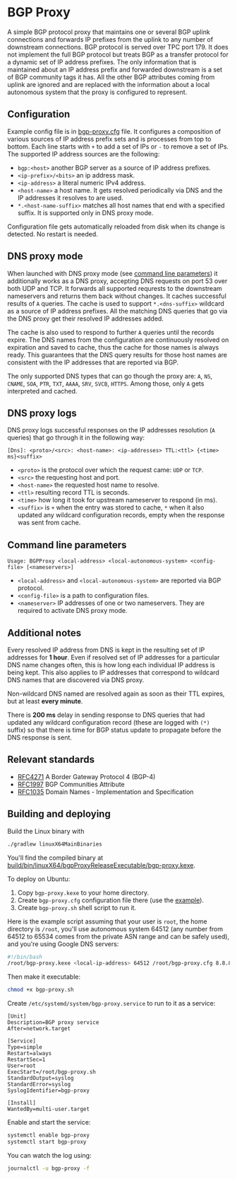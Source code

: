 # BGP Proxy

A simple BGP protocol proxy that maintains one or several BGP uplink connections and forwards IP prefixes from the uplink
to any number of downstream connections. BGP protocol is served over TPC port 179. 
It does not implement the full BGP protocol but treats BGP as a transfer protocol for a dynamic set of IP address prefixes. 
The only information that is maintained about an IP address prefix and forwarded downstream is a set of BGP community 
tags it has. All the other BGP attributes coming from uplink are ignored and are replaced with the information about 
a local autonomous system that the proxy is configured to represent. 

## Configuration

Example config file is in [bgp-proxy.cfg](bgp-proxy.cfg) file. It configures a composition of various sources 
of IP address prefix sets and is processes from top to bottom. Each line starts with `+` to add a set of IPs or
`-` to remove a set of IPs. The supported IP address sources are the following:

* `bgp:<host>` another BGP server as a source of IP address prefixes.
* `<ip-prefix>/<bits>` an ip address mask.
* `<ip-address>` a literal numeric IPv4 address.
* `<host-name>` a host name. It gets resolved periodically via DNS and the IP addresses it resolves to are used.
* `*.<host-name-suffix>` matches all host names that end with a specified suffix. It is supported only in DNS proxy mode. 

Configuration file gets automatically reloaded from disk when its change is detected. No restart is needed.

## DNS proxy mode

When launched with DNS proxy mode (see [command line parameters](#command-line-parameters)) it additionally works
as a DNS proxy, accepting DNS requests on port 53 over both UDP and TCP. It forwards all supported requrests to the
downstream nameservers and returns them back without changes. It caches successful results of `A` queries. 
The cache is used to support `*.<dns-suffix>` wildcard as a source of IP  address prefixes. 
All the matching DNS queries that go via the DNS proxy get their resolved IP addresses added.

The cache is also used to respond to further `A` queries until the records expire. The DNS names from the 
configuration are continuously resolved on expiration and saved to cache, thus the cache for those names is 
always ready. This guarantees that the DNS query results for those host names are consistent with the IP addresses 
that are reported via BGP. 

The only supported DNS types that can go though the proxy are: 
`A`, `NS`, `CNAME`, `SOA`, `PTR`, `TXT`, `AAAA`, `SRV`, `SVCB`, `HTTPS`. 
Among those, only `A` gets interpreted and cached. 

## DNS proxy logs

DNS proxy logs successful responses on the IP addresses resolution (`A` queries) that go through it in the following way:

```
[Dns]: <proto>/<src>: <host-name>: <ip-addresses> TTL:<ttl> {<time> ms}<suffix>
```

* `<proto>` is the protocol over which the request came: `UDP` or `TCP`.
* `<src>` the requesting host and port.
* `<host-name>` the requested host name to resolve.
* `<ttl>` resulting record TTL is seconds.
* `<time>` how long it took for upstream nameserver to respond (in ms).
* `<suffix>` is `+` when the entry was stored to cache, 
   `*` when it also updated any wildcard configuration records, empty when the response was sent from cache.

## Command line parameters

```
Usage: BGPProxy <local-address> <local-autonomous-system> <config-file> [<nameservers>]
```

* `<local-address>` and `<local-autonomous-system>` are reported via BGP protocol.
* `<config-file>` is a path to configuration files.
* `<nameserver>` IP addresses of one or two nameservers. They are required to activate DNS proxy mode.

## Additional notes

Every resolved IP address from DNS is kept in the resulting set of IP addresses for **1 hour**. 
Even if resolved set of IP addresses for a particular DNS name changes often, this is how long each individual IP address
is being kept. This also applies to IP addresses that correspond to wildcard DNS names that are discovered via DNS proxy. 

Non-wildcard DNS named are resolved again as soon as their TTL expires, but at least **every minute**. 

There is **200 ms** delay in sending response to DNS queries that had updated any wildcard configuration record (these
are logged with `(*)` suffix) so that there is time for BGP status update to propagate before the DNS response is sent. 

## Relevant standards

* [RFC4271](https://www.rfc-editor.org/rfc/rfc4271) A Border Gateway Protocol 4 (BGP-4)
* [RFC1997](https://www.rfc-editor.org/rfc/rfc1997) BGP Communities Attribute
* [RFC1035](https://www.rfc-editor.org/rfc/rfc1035) Domain Names - Implementation and Specification

## Building and deploying

Build the Linux binary with

```bash
./gradlew linuxX64MainBinaries 
```

You'll find the compiled binary at 
[build/bin/linuxX64/bgpProxyReleaseExecutable/bgp-proxy.kexe](build/bin/linuxX64/bgpProxyReleaseExecutable/bgp-proxy.kexe).

To deploy on Ubuntu:

1. Copy `bgp-proxy.kexe` to your home directory.
2. Create `bgp-proxy.cfg` configuration file there (use the [example](bgp-proxy.cfg)).
3. Create `bgp-proxy.sh` shell script to run it.
 
Here is the example script assuming that your user is `root`, the home directory is `/root`, you'll use
autonomous system 64512 (any number from 64512 to 65534 comes from the private ASN range and can be safely used), 
and you're using Google DNS servers:

```bash
#!/bin/bash
/root/bgp-proxy.kexe <local-ip-address> 64512 /root/bgp-proxy.cfg 8.8.8.8 8.8.4.4
```

Then make it executable:

```bash
chmod +x bgp-proxy.sh
```

Create `/etc/systemd/system/bgp-proxy.service` to run to it as a service:

```
[Unit]
Description=BGP proxy service
After=network.target

[Service]
Type=simple
Restart=always
RestartSec=1
User=root
ExecStart=/root/bgp-proxy.sh
StandardOutput=syslog
StandardError=syslog
SyslogIdentifier=bgp-proxy

[Install]
WantedBy=multi-user.target
```

Enable and start the service:

```bash
systemctl enable bgp-proxy
systemctl start bgp-proxy
```

You can watch the log using:

```bash
journalctl -u bgp-proxy -f
```
